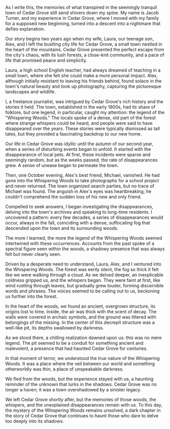 As I write this, the memories of what transpired in the seemingly tranquil town of Cedar Grove still send shivers down my spine. My name is Jacob Turner, and my experience in Cedar Grove, where I moved with my family for a supposed new beginning, turned into a descent into a nightmare that defies explanation.

Our story begins two years ago when my wife, Laura, our teenage son, Alex, and I left the bustling city life for Cedar Grove, a small town nestled in the heart of the mountains. Cedar Grove presented the perfect escape from the city's chaos, with its lush forests, a close-knit community, and a pace of life that promised peace and simplicity.

Laura, a high school English teacher, had always dreamed of teaching in a small town, where she felt she could make a more personal impact. Alex, although initially resistant to leaving his friends behind, found solace in the town's natural beauty and took up photography, capturing the picturesque landscapes and wildlife.

I, a freelance journalist, was intrigued by Cedar Grove's rich history and the stories it held. The town, established in the early 1800s, had its share of folklore, but one legend, in particular, caught my attention: the legend of the "Whispering Woods." The locals spoke of a dense, old part of the forest where strange whispers could be heard, and people were said to have disappeared over the years. These stories were typically dismissed as tall tales, but they provided a fascinating backdrop to our new home.

Our life in Cedar Grove was idyllic until the autumn of our second year, when a series of disturbing events began to unfold. It started with the disappearance of local pets. At first, these incidents were sparse and seemingly random, but as the weeks passed, the rate of disappearances grew. A sense of unease began to permeate the town.

Then, one October evening, Alex's best friend, Michael, vanished. He had gone into the Whispering Woods to take photographs for a school project and never returned. The town organized search parties, but no trace of Michael was found. The anguish in Alex's eyes was heartbreaking; he couldn't comprehend the sudden loss of his new and only friend.

Compelled to seek answers, I began investigating the disappearances, delving into the town's archives and speaking to long-time residents. I uncovered a pattern: every few decades, a series of disappearances would occur, always in the fall, coinciding with a dense, suffocating fog that descended upon the town and its surrounding woods.

The more I learned, the more the legend of the Whispering Woods seemed intertwined with these occurrences. Accounts from the past spoke of a spectral figure seen within the woods, a shadowy presence that was always felt but never clearly seen.

Driven by a desperate need to understand, Laura, Alex, and I ventured into the Whispering Woods. The forest was eerily silent, the fog so thick it felt like we were walking through a cloud. As we delved deeper, an inexplicable coldness gripped us, and the whispers began. They were faint at first, like wind rustling through leaves, but gradually grew louder, forming discernible words and phrases. The voices seemed to be calling out to us, beckoning us further into the forest.

In the heart of the woods, we found an ancient, overgrown structure, its origins lost to time. Inside, the air was thick with the scent of decay. The walls were covered in archaic symbols, and the ground was littered with belongings of the missing. In the center of this decrepit structure was a well-like pit, its depths swallowed by darkness.

As we stood there, a chilling realization dawned upon us: this was no mere legend. The pit seemed to be a conduit for something ancient and malevolent, a presence that had haunted Cedar Grove for centuries.

In that moment of terror, we understood the true nature of the Whispering Woods. It was a place where the veil between our world and something otherworldly was thin, a place of unspeakable darkness.

We fled from the woods, but the experience stayed with us, a haunting reminder of the unknown that lurks in the shadows. Cedar Grove was no longer a haven; it was a town overshadowed by a sinister legacy.

We left Cedar Grove shortly after, but the memories of those woods, the whispers, and the unexplained disappearances remain with us. To this day, the mystery of the Whispering Woods remains unsolved, a dark chapter in the story of Cedar Grove that continues to haunt those who dare to delve too deeply into its shadows.